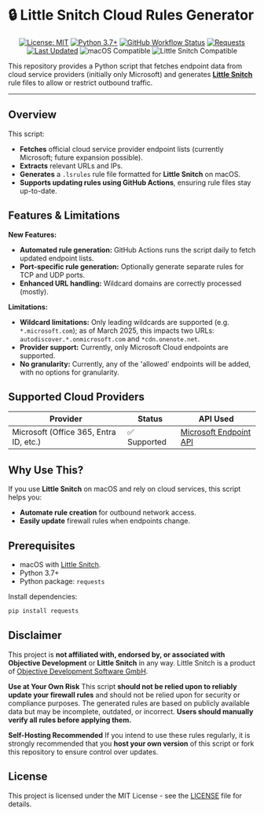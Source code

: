 # 🔒 Little Snitch Cloud Rules Generator

<p align="center">
  <a href="https://opensource.org/licenses/MIT"><img src="https://img.shields.io/badge/License-MIT-yellow.svg" alt="License: MIT"></a>
  <a href="https://www.python.org/downloads/"><img src="https://img.shields.io/badge/python-3.7+-blue.svg" alt="Python 3.7+"></a>
  <a href="https://github.com/gavinmorrison/little-snitch-cloud-rules/actions"><img src="https://img.shields.io/github/actions/workflow/status/gavinmorrison/little-snitch-cloud-rules/generate-cloud-rules.yml?branch=main" alt="GitHub Workflow Status"></a>
  <a href="https://pypi.org/project/requests/"><img src="https://img.shields.io/badge/requests-2.25.1+-green.svg" alt="Requests"></a>
  <a href="https://github.com/gavinmorrison/little-snitch-cloud-rules/commits/main"><img src="https://img.shields.io/github/last-commit/gavinmorrison/little-snitch-cloud-rules.svg" alt="Last Updated"></a>
  <img src="https://img.shields.io/badge/macOS-compatible-brightgreen.svg" alt="macOS Compatible">
  <img src="https://img.shields.io/badge/Little%20Snitch-compatible-orange.svg" alt="Little Snitch Compatible">
</p>

This repository provides a Python script that fetches endpoint data from cloud service providers (initially only Microsoft) and generates **[Little Snitch](https://www.obdev.at/products/littlesnitch/index.html)** rule files to allow or restrict outbound traffic.

---

## Overview

This script:
- **Fetches** official cloud service provider endpoint lists (currently Microsoft; future expansion possible).
- **Extracts** relevant URLs and IPs.
- **Generates** a `.lsrules` rule file formatted for **Little Snitch** on macOS.
- **Supports updating rules using GitHub Actions**, ensuring rule files stay up-to-date.

## Features & Limitations

**New Features:**
- **Automated rule generation:** GitHub Actions runs the script daily to fetch updated endpoint lists.
- **Port-specific rule generation:** Optionally generate separate rules for TCP and UDP ports.
- **Enhanced URL handling:** Wildcard domains are correctly processed (mostly).

**Limitations:**
- **Wildcard limitations:** Only leading wildcards are supported (e.g. `*.microsoft.com`); as of March 2025, this impacts two URLs: `autodiscover.*.onmicrosoft.com` and `*cdn.onenote.net`.
- **Provider support:** Currently, only Microsoft Cloud endpoints are supported.
- **No granularity:** Currently, any of the 'allowed' endpoints will be added, with no options for granularity.

## Supported Cloud Providers

| Provider    | Status       | API Used |
|-------------|-------------|----------|
| Microsoft (Office 365, Entra ID, etc.) | ✅ Supported | [Microsoft Endpoint API](http://aka.ms/ipurlws) |

## Why Use This?

If you use **Little Snitch** on macOS and rely on cloud services, this script helps you:
- **Automate rule creation** for outbound network access.
- **Easily update** firewall rules when endpoints change.

## Prerequisites

- macOS with [Little Snitch](https://www.obdev.at/products/littlesnitch/index.html).
- Python 3.7+  
- Python package: `requests`  

Install dependencies:

```bash
pip install requests
```

## **Disclaimer**

This project is **not affiliated with, endorsed by, or associated with Objective Development** or **Little Snitch** in any way. Little Snitch is a product of [Objective Development Software GmbH](https://www.obdev.at).

**Use at Your Own Risk**
This script **should not be relied upon to reliably update your firewall rules** and should not be relied upon for security or compliance purposes. The generated rules are based on publicly available data but may be incomplete, outdated, or incorrect. **Users should manually verify all rules before applying them.**

**Self-Hosting Recommended**
If you intend to use these rules regularly, it is strongly recommended that you **host your own version** of this script or fork this repository to ensure control over updates.

## License

This project is licensed under the MIT License - see the [LICENSE](LICENSE) file for details.
